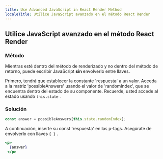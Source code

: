 ```yaml
---
title: Use Advanced JavaScript in React Render Method
localeTitle: Utilice JavaScript avanzado en el método React Render
---
```

## Utilice JavaScript avanzado en el método React Render

### Método

Mientras esté dentro del método de renderizado y no dentro del método de retorno, puede escribir JavaScript **sin** envolverlo entre llaves.

Primero, tendrá que establecer la constante 'respuesta' a un valor. Acceda a la matriz 'possibleAnswers' usando el valor de 'randomIndex', que se encuentra dentro del estado de su componente. Recuerde, usted accede al estado usando `this.state` .

### Solución

```js
const answer = possibleAnswers[this.state.randomIndex]; 
```

A continuación, inserte su const 'respuesta' en las p-tags. Asegúrate de envolverlo con llaves `{ }` .

```jsx
<p> 
  {answer} 
 </p> 

```